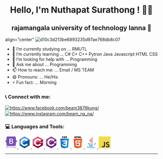 <h1 align="center">Hello, I'm Nuthapat Surathong ! 👋💓</h1>
<h2 align="center">rajamangala university of technology lanna 📖</h2>

align="center" ![d10c3d213be6893235d97ae768db8c07](https://user-images.githubusercontent.com/108006904/175199286-04c94183-eebf-40ed-82c8-f7fd28b16307.gif)

- 🔭 I’m currently studying on ... RMUTL
- 🌱 I’m currently learning ... C# C+ C++ Pytron Java Javascript HTML CSS
- 🤔 I’m looking for help with ... Programming
- 💬 Ask me about ... Programming
- 📫 How to reach me: ... Email / MS TEAM
- 😄 Pronouns: ... He/His
- ⚡ Fun fact: ... Morning

<h3 align="left">📞 Connect with me:</h3>
<p align="left">
<a href="https://fb.com/https://www.facebook.com/beam3876kung/" target="blank"><img align="center" src="https://raw.githubusercontent.com/rahuldkjain/github-profile-readme-generator/master/src/images/icons/Social/facebook.svg" alt="https://www.facebook.com/beam3876kung/" height="30" width="40" /></a>
<a href="https://instagram.com/https://www.instagram.com/beam_na_na/" target="blank"><img align="center" src="https://raw.githubusercontent.com/rahuldkjain/github-profile-readme-generator/master/src/images/icons/Social/instagram.svg" alt="https://www.instagram.com/beam_na_na/" height="30" width="40" /></a>
</p>

<h3 align="left">💻 Languages and Tools:</h3>
<p align="left"> <a href="https://getbootstrap.com" target="_blank" rel="noreferrer"> <img src="https://raw.githubusercontent.com/devicons/devicon/master/icons/bootstrap/bootstrap-plain-wordmark.svg" alt="bootstrap" width="40" height="40"/> </a> <a href="https://www.cprogramming.com/" target="_blank" rel="noreferrer"> <img src="https://raw.githubusercontent.com/devicons/devicon/master/icons/c/c-original.svg" alt="c" width="40" height="40"/> </a> <a href="https://www.w3schools.com/cpp/" target="_blank" rel="noreferrer"> <img src="https://raw.githubusercontent.com/devicons/devicon/master/icons/cplusplus/cplusplus-original.svg" alt="cplusplus" width="40" height="40"/> </a> <a href="https://www.w3schools.com/cs/" target="_blank" rel="noreferrer"> <img src="https://raw.githubusercontent.com/devicons/devicon/master/icons/csharp/csharp-original.svg" alt="csharp" width="40" height="40"/> </a> <a href="https://www.w3schools.com/css/" target="_blank" rel="noreferrer"> <img src="https://raw.githubusercontent.com/devicons/devicon/master/icons/css3/css3-original-wordmark.svg" alt="css3" width="40" height="40"/> </a> <a href="https://www.w3.org/html/" target="_blank" rel="noreferrer"> <img src="https://raw.githubusercontent.com/devicons/devicon/master/icons/html5/html5-original-wordmark.svg" alt="html5" width="40" height="40"/> </a> <a href="https://www.java.com" target="_blank" rel="noreferrer"> <img src="https://raw.githubusercontent.com/devicons/devicon/master/icons/java/java-original.svg" alt="java" width="40" height="40"/> </a> <a href="https://developer.mozilla.org/en-US/docs/Web/JavaScript" target="_blank" rel="noreferrer"> <img src="https://raw.githubusercontent.com/devicons/devicon/master/icons/javascript/javascript-original.svg" alt="javascript" width="40" height="40"/> </a> </p> 

---

